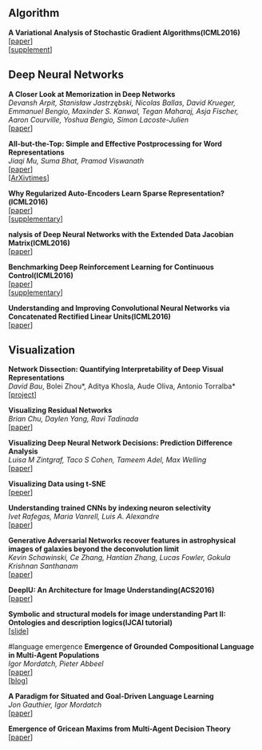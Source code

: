 ## Algorithm  
**A Variational Analysis of Stochastic Gradient Algorithms(ICML2016)**  
[[paper](http://jmlr.org/proceedings/papers/v48/mandt16.pdf)]  
[[supplement](http://jmlr.org/proceedings/papers/v48/mandt16-supp.pdf)]  

## Deep Neural Networks
**A Closer Look at Memorization in Deep Networks**  
*Devansh Arpit, Stanisław Jastrzębski, Nicolas Ballas, David Krueger, Emmanuel Bengio, Maxinder S. Kanwal, Tegan Maharaj, Asja Fischer, Aaron Courville, Yoshua Bengio, Simon Lacoste-Julien*  
[[paper](https://arxiv.org/abs/1706.05394)]  

**All-but-the-Top: Simple and Effective Postprocessing for Word Representations**  
*Jiaqi Mu, Suma Bhat, Pramod Viswanath*  
[[paper](https://arxiv.org/abs/1702.01417)]  
[[ArXivtimes](https://github.com/arXivTimes/arXivTimes/issues/203)]  

**Why Regularized Auto-Encoders Learn Sparse Representation?(ICML2016)**  
[[paper](http://jmlr.org/proceedings/papers/v48/arpita16.pdf)]  
[[supplementary](http://jmlr.org/proceedings/papers/v48/arpita16-supp.pdf)]  

**nalysis of Deep Neural Networks with the Extended Data Jacobian Matrix(ICML2016)**  
[[paper](http://jmlr.org/proceedings/papers/v48/wanga16.pdf)]  

**Benchmarking Deep Reinforcement Learning for Continuous Control(ICML2016)**  
[[paper](http://jmlr.org/proceedings/papers/v48/duan16.pdf)]  
[[supplementary](http://jmlr.org/proceedings/papers/v48/duan16-supp.pdf)]  

**Understanding and Improving Convolutional Neural Networks via Concatenated Rectified Linear Units(ICML2016)**  
[[paper](http://jmlr.org/proceedings/papers/v48/shang16.pdf)]  


## Visualization
**Network Dissection: Quantifying Interpretability of Deep Visual Representations**  
*David Bau*, Bolei Zhou*, Aditya Khosla, Aude Oliva, Antonio Torralba*   
[[project](http://netdissect.csail.mit.edu/)]   

**Visualizing Residual Networks**  
*Brian Chu, Daylen Yang, Ravi Tadinada*  
[[paper](https://arxiv.org/abs/1701.02362v1)]  

**Visualizing Deep Neural Network Decisions: Prediction Difference Analysis**  
*Luisa M Zintgraf, Taco S Cohen, Tameem Adel, Max Welling*  
[[paper](https://arxiv.org/abs/1702.04595v1)]  

**Visualizing Data using t-SNE**  
[[peper](http://jmlr.org/papers/volume9/vandermaaten08a/vandermaaten08a.pdf)]  

**Understanding trained CNNs by indexing neuron selectivity**  
*Ivet Rafegas, Maria Vanrell, Luis A. Alexandre*  
[[paper](https://arxiv.org/abs/1702.00382v1)]  

**Generative Adversarial Networks recover features in astrophysical images of galaxies beyond the deconvolution limit**  
*Kevin Schawinski, Ce Zhang, Hantian Zhang, Lucas Fowler, Gokula Krishnan Santhanam*  
[[paper](https://arxiv.org/abs/1702.00403)]  

**DeepIU: An Architecture for Image Understanding(ACS2016)**  
[[paper](http://www.cogsys.org/papers/ACS2016/Papers/Aditya_et.al-ACS-2016.pdf)]  

**Symbolic and structural models for image understanding Part II: Ontologies and description logics(IJCAI tutorial)**  
[[slide](http://perso.telecom-paristech.fr/~bloch/IJCAI/slides_IJCAI_Tutorial_DL.pdf)]  

#language emergence
**Emergence of Grounded Compositional Language in Multi-Agent Populations**  
*Igor Mordatch, Pieter Abbeel*  
[[paper](https://arxiv.org/abs/1703.04908)]  
[[blog](https://blog.openai.com/learning-to-communicate/)]  

**A Paradigm for Situated and Goal-Driven Language Learning**  
*Jon Gauthier, Igor Mordatch*  
[[paper](https://arxiv.org/abs/1610.03585)]  

**Emergence of Gricean Maxims from Multi-Agent Decision Theory**  
[[paper](https://nlp.stanford.edu/pubs/cards-naacl2013.pdf)]  
